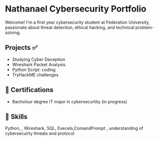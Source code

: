 # Nathanael  Cybersecurity Portfolio

Welcome! I'm a first year cybersecurity student at Federation University, passionate about threat detection, ethical hacking, and technical problem-solving.

##  Projects ✅
- Studying Cyber Deception 
- Wireshark Packet Analysis 
- Python Script: coding
- TryHackME challenges  

## 📜 Certifications
- Bacholour degree IT major in cybersecurtity (in progress)

## 🧠 Skills
Python, , Wireshark, SQL, Execels,ComandPrompt , understanding of cybersecuirty threats and protocol 
